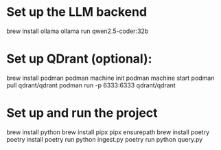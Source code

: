 # Set up the LLM backend
brew install ollama
ollama run qwen2.5-coder:32b

# Set up QDrant (optional):
brew install podman
podman machine init
podman machine start
podman pull qdrant/qdrant
podman run -p 6333:6333 qdrant/qdrant

# Set up and run the project
brew install python
brew install pipx
pipx ensurepath
brew install poetry
poetry install
poetry run python ingest.py
poetry run python query.py